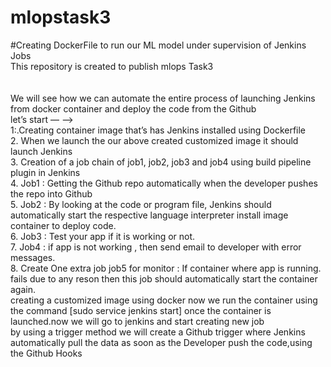 # mlopstask3
#Creating DockerFile to run our ML model under supervision of Jenkins Jobs<br>
This repository  is created to publish mlops Task3 
<br>
<br>
<br>
We will see how we can automate the entire process of launching Jenkins from docker container and deploy the code from the Github<br>
let’s start — —><br>
1:.Creating container image that’s has Jenkins installed using Dockerfile<br>
2. When we launch the our above created customized image it should launch Jenkins<br>
3. Creation of a job chain of job1, job2, job3 and job4 using build pipeline plugin in Jenkins<br>
4. Job1 : Getting the Github repo automatically when the developer pushes the repo into Github<br>
5. Job2 : By looking at the code or program file, Jenkins should automatically start the respective language interpreter install image container to deploy code.<br>
6. Job3 : Test your app if it is working or not.<br>
7. Job4 : if app is not working , then send email to developer with error messages.<br>
8. Create One extra job job5 for monitor : If container where app is running. fails due to any reson then this job should automatically start the container again.<br>
creating a customized image using docker now we run the container using the command [sudo service jenkins start] once the container is launched.now we will go to jenkins and start creating new job<br>
by using a trigger method we will create a Github trigger where Jenkins automatically pull the data as soon as the Developer push the code,using the Github Hooks<br>
